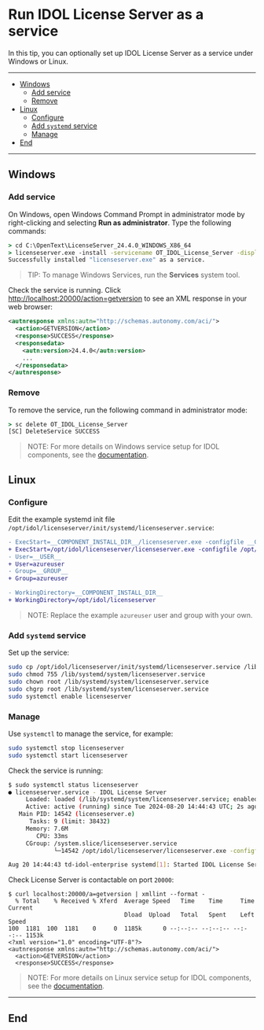# Run IDOL License Server as a service

In this tip, you can optionally set up IDOL License Server as a service under Windows or Linux.

---

- [Windows](#windows)
  - [Add service](#add-service)
  - [Remove](#remove)
- [Linux](#linux)
  - [Configure](#configure)
  - [Add `systemd` service](#add-systemd-service)
  - [Manage](#manage)
- [End](#end)

---

## Windows

### Add service

On Windows, open Windows Command Prompt in administrator mode by right-clicking and selecting **Run as administrator**. Type the following commands:

```cmd
> cd C:\OpenText\LicenseServer_24.4.0_WINDOWS_X86_64
> licenseserver.exe -install -servicename OT_IDOL_License_Server -displayname "OpenText IDOL License Server 24.4.0"
Successfully installed "licenseserver.exe" as a service.
```

> TIP: To manage Windows Services, run the **Services** system tool.

Check the service is running. Click <http://localhost:20000/action=getversion> to see an XML response in your web browser:

```xml
<autnresponse xmlns:autn="http://schemas.autonomy.com/aci/">
  <action>GETVERSION</action>
  <response>SUCCESS</response>
  <responsedata>
    <autn:version>24.4.0</autn:version>
    ...
  </responsedata>
</autnresponse>
```

### Remove

To remove the service, run the following command in administrator mode:

```cmd
> sc delete OT_IDOL_License_Server
[SC] DeleteService SUCCESS
```

> NOTE: For more details on Windows service setup for IDOL components, see the [documentation](https://www.microfocus.com/documentation/idol/IDOL_24_4/LicenseServer_24.4_Documentation/Help/Content/Shared_Admin/Installation/_ADM_Install_WindowsServices.htm).

## Linux

### Configure

Edit the example systemd init file `/opt/idol/licenseserver/init/systemd/licenseserver.service`:

```diff
- ExecStart=__COMPONENT_INSTALL_DIR__/licenseserver.exe -configfile __COMPONENT_INSTALL_DIR__/licenseserver.cfg
+ ExecStart=/opt/idol/licenseserver/licenseserver.exe -configfile /opt/idol/licenseserver/licenseserver.cfg
- User=__USER__
+ User=azureuser
- Group=__GROUP__
+ Group=azureuser

- WorkingDirectory=__COMPONENT_INSTALL_DIR__
+ WorkingDirectory=/opt/idol/licenseserver
```

> NOTE: Replace the example `azureuser` user and group with your own.

### Add `systemd` service

Set up the service:

```sh
sudo cp /opt/idol/licenseserver/init/systemd/licenseserver.service /lib/systemd/system/
sudo chmod 755 /lib/systemd/system/licenseserver.service
sudo chown root /lib/systemd/system/licenseserver.service
sudo chgrp root /lib/systemd/system/licenseserver.service
sudo systemctl enable licenseserver
```

### Manage

Use `systemctl` to manage the service, for example:

```sh
sudo systemctl stop licenseserver
sudo systemctl start licenseserver
```

Check the service is running:

```sh
$ sudo systemctl status licenseserver
● licenseserver.service - IDOL License Server
     Loaded: loaded (/lib/systemd/system/licenseserver.service; enabled; vendor preset: enabled)
     Active: active (running) since Tue 2024-08-20 14:44:43 UTC; 2s ago
   Main PID: 14542 (licenseserver.e)
      Tasks: 9 (limit: 38432)
     Memory: 7.6M
        CPU: 33ms
     CGroup: /system.slice/licenseserver.service
             └─14542 /opt/idol/licenseserver/licenseserver.exe -configfile /opt/idol/licenseserver/licenseserver.cfg

Aug 20 14:44:43 td-idol-enterprise systemd[1]: Started IDOL License Server.
```

Check License Server is contactable on port `20000`:

```bsh
$ curl localhost:20000/a=getversion | xmllint --format -
  % Total    % Received % Xferd  Average Speed   Time    Time     Time  Current
                                 Dload  Upload   Total   Spent    Left  Speed
100  1181  100  1181    0     0  1185k      0 --:--:-- --:--:-- --:--:-- 1153k
<?xml version="1.0" encoding="UTF-8"?>
<autnresponse xmlns:autn="http://schemas.autonomy.com/aci/">
  <action>GETVERSION</action>
  <response>SUCCESS</response>
```

> NOTE: For more details on Linux service setup for IDOL components, see the [documentation](https://www.microfocus.com/documentation/idol/IDOL_24_4/LicenseServer_24.4_Documentation/Help/Content/Shared_Admin/Installation/_ADM_Install_LinuxStartup.htm).

---

## End
